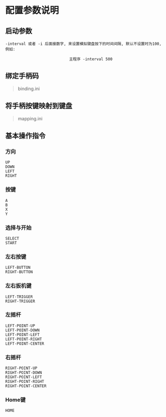 # 配置参数说明
## 启动参数
```text
-interval 或者 -i 后面接数字, 来设置模拟键盘按下的时间间隔, 默认不设置时为100, 例如:

                            主程序 -interval 500
```

## 绑定手柄码
> binding.ini
## 将手柄按键映射到键盘
> mapping.ini

## 基本操作指令
### 方向
```text
UP
DOWN
LEFT
RIGHT
```

### 按键
```text
A
B
X
Y
```

### 选择与开始
```text
SELECT
START
```

### 左右按键
```text
LEFT-BUTTON
RIGHT-BUTTON
```

### 左右扳机键
```text
LEFT-TRIGGER
RIGHT-TRIGGER
```

### 左摇杆
```text
LEFT-POINT-UP
LEFT-POINT-DOWN
LEFT-POINT-LEFT
LEFT-POINT-RIGHT
LEFT-POINT-CENTER
```

### 右摇杆
```text
RIGHT-POINT-UP
RIGHT-POINT-DOWN
RIGHT-POINT-LEFT
RIGHT-POINT-RIGHT
RIGHT-POINT-CENTER
```

### Home键
```text
HOME
```

